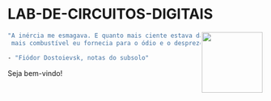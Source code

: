 # LAB-DE-CIRCUITOS-DIGITAIS

<img src="https://i.pinimg.com/736x/af/90/c8/af90c8aef1332f441de6cbc0e3710433.jpg" width="120" align="right">

```bash
"A inércia me esmagava. E quanto mais ciente estava da minha própria inércia,
 mais combustível eu fornecia para o ódio e o desprezo de mim mesmo."

- "Fiódor Dostoievsk, notas do subsolo"
```

Seja bem-vindo!
